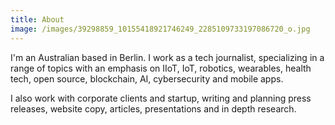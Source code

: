 ```yaml
---
title: About
image: /images/39298859_10155418921746249_2285109733197086720_o.jpg
---
```


I'm an Australian based in Berlin. I work as a tech journalist, specializing in a range of topics with an emphasis on IIoT, IoT, robotics, wearables, health tech, open source, blockchain, AI, cybersecurity and mobile apps.

I also work with corporate clients and startup, writing and planning press releases, website copy, articles, presentations and in depth research.
